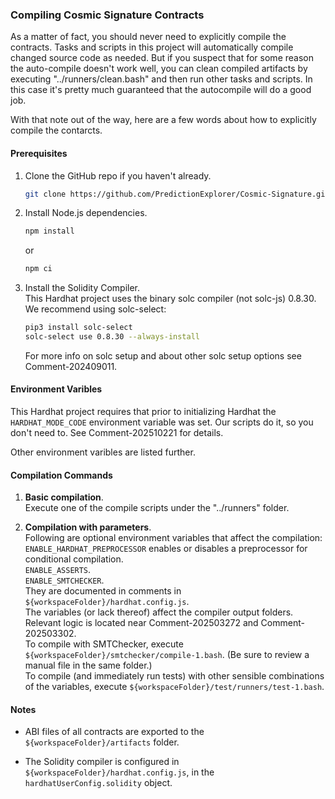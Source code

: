### Compiling Cosmic Signature Contracts

As a matter of fact, you should never need to explicitly compile the contracts. Tasks and scripts in this project will automatically compile changed source code as needed. But if you suspect that for some reason the auto-compile doesn't work well, you can clean compiled artifacts by executing "../runners/clean.bash" and then run other tasks and scripts. In this case it's pretty much guaranteed that the autocompile will do a good job.

With that note out of the way, here are a few words about how to explicitly compile the contarcts.

#### Prerequisites

1. Clone the GitHub repo if you haven't already.
   ```bash
   git clone https://github.com/PredictionExplorer/Cosmic-Signature.git
   ```

2. Install Node.js dependencies.
   ```bash
   npm install
   ```
   or
   ```bash
   npm ci
   ```

3. Install the Solidity Compiler.\
   This Hardhat project uses the binary solc compiler (not solc-js) 0.8.30.\
   We recommend using solc-select:
   ```bash
   pip3 install solc-select
   solc-select use 0.8.30 --always-install
   ```   
   For more info on solc setup and about other solc setup options see Comment-202409011.

#### Environment Varibles

This Hardhat project requires that prior to initializing Hardhat the `HARDHAT_MODE_CODE` environment variable was set. Our scripts do it, so you don't need to. See Comment-202510221 for details.

Other environment varibles are listed further.

#### Compilation Commands

1. **Basic compilation**.\
   Execute one of the compile scripts under the "../runners" folder.

2. **Compilation with parameters**.\
   Following are optional environment variables that affect the compilation:\
   `ENABLE_HARDHAT_PREPROCESSOR` enables or disables a preprocessor for conditional compilation.\
   `ENABLE_ASSERTS`.\
   `ENABLE_SMTCHECKER`.\
   They are documented in comments in `${workspaceFolder}/hardhat.config.js`.\
   The variables (or lack thereof) affect the compiler output folders. Relevant logic is located near Comment-202503272 and Comment-202503302.\
   To compile with SMTChecker, execute `${workspaceFolder}/smtchecker/compile-1.bash`. (Be sure to review a manual file in the same folder.)\
   To compile (and immediately run tests) with other sensible combinations of the variables, execute `${workspaceFolder}/test/runners/test-1.bash`.

#### Notes

- ABI files of all contracts are exported to the `${workspaceFolder}/artifacts` folder.

- The Solidity compiler is configured in `${workspaceFolder}/hardhat.config.js`, in the `hardhatUserConfig.solidity` object.
